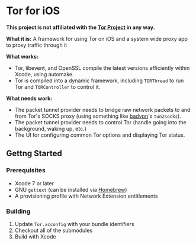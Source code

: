 # Tor for iOS

**This project is not affiliated with the [Tor Project](https://www.torproject.org/) in any way.** 

**What it is:** A framework for using Tor on iOS and a system wide proxy app to proxy traffic through it

**What works:**
- Tor, libevent, and OpenSSL compile the latest versions efficiently within Xcode, using automake.
- Tor is compiled into a dynamic framework, including `TORThread` to run Tor and `TORController` to control it.

**What needs work:**
- The packet tunnel provider needs to bridge raw network packets to and from Tor's SOCKS proxy (using something like [badvpn](https://github.com/ambrop72/badvpn)'s `tun2socks`).
- The packet tunnel provider needs to control Tor (handle going into the background, waking up, etc.)
- The UI for configuring common Tor options and displaying Tor status.

## Gettng Started

### Prerequisites

- Xcode 7 or later
- GNU `gettext` (can be installed via [Homebrew](http://brew.sh/))
- A provisioning profile with Network Extension entitlements

### Building

1. Update `Tor.xcconfig` with your bundle identifiers
2. Checkout all of the submodules
3. Build with Xcode
